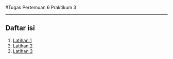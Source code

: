 #Tugas Pertemuan 6 Praktikum 3 <hr>
## Daftar isi 

1. [Latihan 1](#Latihan-1)
2. [Latihan 2](#Latihan-2)
3. [Latihan 3](#Latihan-3)
